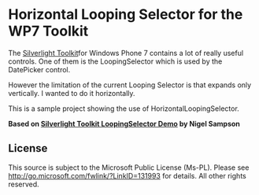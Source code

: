 Horizontal Looping Selector for the WP7 Toolkit
===============================================
The [Silverlight Toolkit](http://silverlight.codeplex.com/ "Silverlight Toolkit for WP7")for Windows Phone 7 contains a lot of really useful controls. One of them is the LoopingSelector which is used by the DatePicker control.

However the limitation of the current Looping Selector is that expands only vertically. I wanted to do it horizontally.

This is a sample project showing the use of HorizontalLoopingSelector.

**Based on [Silverlight Toolkit LoopingSelector Demo](http://compiledexperience.com/blog/posts/using-loopingselector-from-the-silverlight-toolkit "Using LoopingSelector from the Silverlight Toolkit") by Nigel Sampson**



License
-------
This source is subject to the Microsoft Public License (Ms-PL).
Please see http://go.microsoft.com/fwlink/?LinkID=131993 for details.
All other rights reserved.